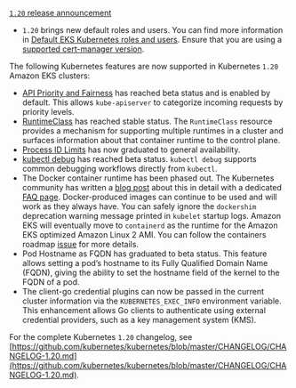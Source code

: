 [`1.20` release announcement](https://kubernetes.io/blog/2020/12/08/kubernetes-1-20-release-announcement/)

- `1.20` brings new default roles and users. You can find more information in [Default EKS Kubernetes roles and users](https://docs.aws.amazon.com/eks/latest/userguide/default-roles-users.html). Ensure that you are using a [supported cert-manager version](https://cert-manager.io/docs/installation/supported-releases/).

The following Kubernetes features are now supported in Kubernetes `1.20` Amazon EKS clusters:

- [API Priority and Fairness](https://kubernetes.io/docs/concepts/cluster-administration/flow-control/) has reached beta status and is enabled by default. This allows `kube-apiserver` to categorize incoming requests by priority levels.
- [RuntimeClass](https://kubernetes.io/docs/concepts/containers/runtime-class/) has reached stable status. The `RuntimeClass` resource provides a mechanism for supporting multiple runtimes in a cluster and surfaces information about that container runtime to the control plane.
- [Process ID Limits](https://kubernetes.io/docs/concepts/policy/pid-limiting/) has now graduated to general availability.
- [kubectl debug](https://kubernetes.io/docs/tasks/debug/debug-application/debug-running-pod/) has reached beta status. `kubectl debug` supports common debugging workflows directly from `kubectl`.
- The Docker container runtime has been phased out. The Kubernetes community has written a [blog post](https://blog.k8s.io/2020/12/02/dont-panic-kubernetes-and-docker/) about this in detail with a dedicated [FAQ page](https://blog.k8s.io/2020/12/02/dockershim-faq/). Docker-produced images can continue to be used and will work as they always have. You can safely ignore the `dockershim` deprecation warning message printed in `kubelet` startup logs. Amazon EKS will eventually move to `containerd` as the runtime for the Amazon EKS optimized Amazon Linux 2 AMI. You can follow the containers roadmap [issue](https://github.com/aws/containers-roadmap/issues/313#issuecomment-831617671) for more details.
- Pod Hostname as FQDN has graduated to beta status. This feature allows setting a pod’s hostname to its Fully Qualified Domain Name (FQDN), giving the ability to set the hostname field of the kernel to the FQDN of a pod.
- The client-go credential plugins can now be passed in the current cluster information via the `KUBERNETES_EXEC_INFO` environment variable. This enhancement allows Go clients to authenticate using external credential providers, such as a key management system (KMS).

For the complete Kubernetes `1.20` changelog, see [https://github.com/kubernetes/kubernetes/blob/master/CHANGELOG/CHANGELOG-1.20.md](https://github.com/kubernetes/kubernetes/blob/master/CHANGELOG/CHANGELOG-1.20.md).
